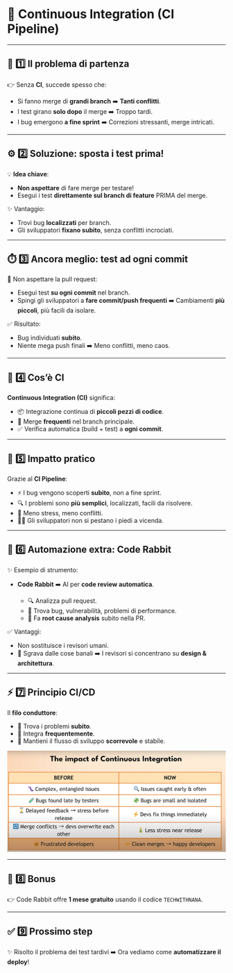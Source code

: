 # 🔄 **Continuous Integration (CI Pipeline)**

---

## 📌 **1️⃣ Il problema di partenza**

👉 Senza **CI**, succede spesso che:

* Si fanno merge di **grandi branch** ➡️ **Tanti conflitti**.
* I test girano **solo dopo** il merge ➡️ Troppo tardi.
* I bug emergono **a fine sprint** ➡️ Correzioni stressanti, merge intricati.

---

## ⚙️ **2️⃣ Soluzione: sposta i test prima!**

💡 **Idea chiave**:

* **Non aspettare** di fare merge per testare!
* Esegui i test **direttamente sul branch di feature** PRIMA del merge.

✨ Vantaggio:

* Trovi bug **localizzati** per branch.
* Gli sviluppatori **fixano subito**, senza conflitti incrociati.

---

## ⏱️ **3️⃣ Ancora meglio: test ad ogni commit**

🚀 Non aspettare la pull request:

* Esegui test **su ogni commit** nel branch.
* Spingi gli sviluppatori a **fare commit/push frequenti** ➡️ Cambiamenti **più piccoli**, più facili da isolare.

✅ Risultato:

* Bug individuati **subito**.
* Niente mega push finali ➡️ Meno conflitti, meno caos.

---

## 🔑 **4️⃣ Cos’è CI**

**Continuous Integration (CI)** significa:

* 📦 Integrazione continua di **piccoli pezzi di codice**.
* 🔁 Merge **frequenti** nel branch principale.
* ✅ Verifica automatica (build + test) a **ogni commit**.

---

## 🎯 **5️⃣ Impatto pratico**

Grazie al **CI Pipeline**:

* ⚡ I bug vengono scoperti **subito**, non a fine sprint.
* 🔍 I problemi sono **più semplici**, localizzati, facili da risolvere.
* 🤝 Meno stress, meno conflitti.
* 👩‍💻 Gli sviluppatori non si pestano i piedi a vicenda.

---

## 🤖 **6️⃣ Automazione extra: Code Rabbit**

✨ Esempio di strumento:

* **Code Rabbit** ➡️ AI per **code review automatica**.

  * 🔍 Analizza pull request.
  * 🐞 Trova bug, vulnerabilità, problemi di performance.
  * 📑 Fa **root cause analysis** subito nella PR.

✅ Vantaggi:

* Non sostituisce i revisori umani.
* 🧹 Sgrava dalle cose banali ➡️ I revisori si concentrano su **design & architettura**.

---

## ⚡ **7️⃣ Principio CI/CD**

Il **filo conduttore**:

* 🐞 Trova i problemi **subito**.
* 🔄 Integra **frequentemente**.
* 🚀 Mantieni il flusso di sviluppo **scorrevole** e stabile.

![alt](images/CI.png)

---

## 🎁 **8️⃣ Bonus**

👉 Code Rabbit offre **1 mese gratuito** usando il codice `TECHWITHNANA`.

---

## ✅ **9️⃣ Prossimo step**

✨ Risolto il problema dei test tardivi ➡️ Ora vediamo come **automatizzare il deploy**!

